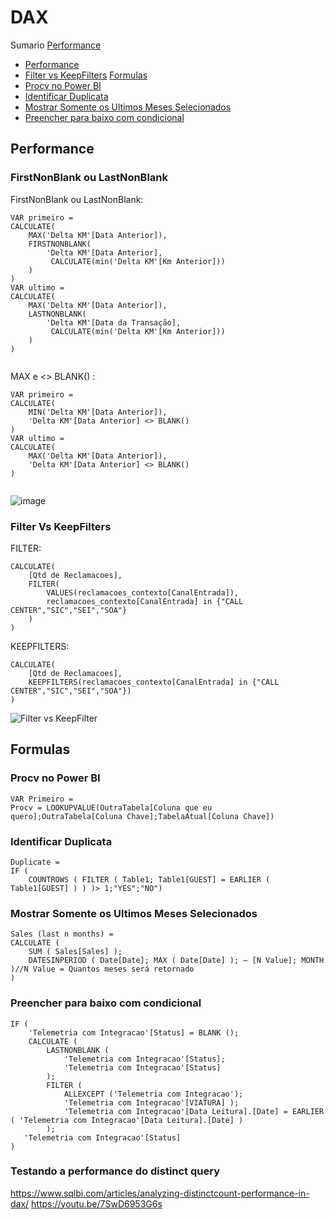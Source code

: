 # DAX

Sumario
[Performance](#Performance)
* [Performance](#FirstNonBlank-ou-LastNonBlank)
* [Filter vs KeepFilters](#Filter-Vs-KeepFilters)
[Formulas](#Formulas)
* [Procv no Power BI](#Procv-no-Power-BI)
* [Identificar Duplicata](#Identificar-Duplicata)
* [Mostrar Somente os Ultimos Meses Selecionados](#Mostrar-Somente-os-Ultimos-Meses-Selecionados)
* [Preencher para baixo com condicional](#Preencher-para-baixo-com-condicional)

## Performance

### FirstNonBlank ou LastNonBlank

FirstNonBlank ou LastNonBlank:
```dax
VAR primeiro =
CALCULATE(
    MAX('Delta KM'[Data Anterior]),
    FIRSTNONBLANK(
        'Delta KM'[Data Anterior],
         CALCULATE(min('Delta KM'[Km Anterior]))
    )
)
VAR ultimo =
CALCULATE(
    MAX('Delta KM'[Data Anterior]),
    LASTNONBLANK(
        'Delta KM'[Data da Transação],
         CALCULATE(min('Delta KM'[Km Anterior]))
    )
)
     
```
MAX e <> BLANK() :
```dax
VAR primeiro =
CALCULATE(
    MIN('Delta KM'[Data Anterior]),
    'Delta KM'[Data Anterior] <> BLANK()
)
VAR ultimo =
CALCULATE(
    MAX('Delta KM'[Data Anterior]),
    'Delta KM'[Data Anterior] <> BLANK()
)
     
```

![image](https://user-images.githubusercontent.com/31570331/120122335-91bc2a00-c17e-11eb-9435-3b8026c9c395.png)

### Filter Vs KeepFilters

FILTER:
```dax
CALCULATE(
    [Qtd de Reclamacoes],
    FILTER(
        VALUES(reclamacoes_contexto[CanalEntrada]),
        reclamacoes_contexto[CanalEntrada] in {"CALL CENTER","SIC","SEI","SOA"}
    )
)
```
KEEPFILTERS:
```dax
CALCULATE(
    [Qtd de Reclamacoes],
    KEEPFILTERS(reclamacoes_contexto[CanalEntrada] in {"CALL CENTER","SIC","SEI","SOA"})
)   
```

![Filter vs KeepFilter](https://user-images.githubusercontent.com/31570331/120124305-31cb8080-c18a-11eb-95c9-bcdb4fed032c.png)


## Formulas

### Procv no Power BI

```DAX
VAR Primeiro =
Procv = LOOKUPVALUE(OutraTabela[Coluna que eu quero];OutraTabela[Coluna Chave];TabelaAtual[Coluna Chave])
```

### Identificar Duplicata

```DAX
Duplicate =
IF (
    COUNTROWS ( FILTER ( Table1; Table1[GUEST] = EARLIER ( Table1[GUEST] ) ) )> 1;"YES";"NO")
```

### Mostrar Somente os Ultimos Meses Selecionados

```DAX
Sales (last n months) =
CALCULATE (
    SUM ( Sales[Sales] );
    DATESINPERIOD ( Date[Date]; MAX ( Date[Date] ); – [N Value]; MONTH )//N Value = Quantos meses será retornado
)
```

### Preencher para baixo com condicional

```Dax
IF (
    'Telemetria com Integracao'[Status] = BLANK ();
    CALCULATE (
        LASTNONBLANK ( 
            'Telemetria com Integracao'[Status];
            'Telemetria com Integracao'[Status]
        );
        FILTER (
            ALLEXCEPT ('Telemetria com Integracao');
            'Telemetria com Integracao'[VIATURA] );
            'Telemetria com Integracao'[Data Leitura].[Date] = EARLIER ( 'Telemetria com Integracao'[Data Leitura].[Date] ) 
        );
   'Telemetria com Integracao'[Status]
)
```

### Testando a performance do distinct query
https://www.sqlbi.com/articles/analyzing-distinctcount-performance-in-dax/
https://youtu.be/7SwD6953G6s
